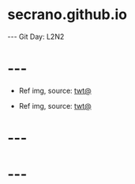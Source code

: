 # secrano.github.io

--- Git Day: L2N2

# ---

- Ref img, source: [twt@](https://x.com/INYSQ/status/1942962143126561053)

- Ref img, source: [twt@](https://x.com/d4vddd/status/1943145976866443683)

# ---
# ---
